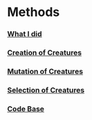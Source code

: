 # Methods 

### [What I did](method_docs/what_I_did.md)

### [Creation of Creatures](method_docs/creation.md)

### [Mutation of Creatures](method_docs/mutation.md)

### [Selection of Creatures](method_docs/selection.md)

### [Code Base](method_docs/code_base.md)

